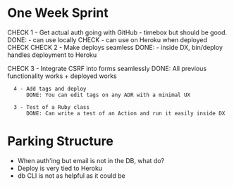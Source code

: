 # One Week Sprint

CHECK 1 - Get actual auth going with GitHub - timebox but should be good.
          DONE: - can use locally CHECK
                - can use on Heroku when deployed CHECK
CHECK 2 - Make deploys seamless
          DONE: - inside DX, bin/deploy handles deployment to Heroku

CHECK 3 - Integrate CSRF into forms seamlessly
          DONE: All previous functionality works + deployed works

      4 - Add tags and deploy
          DONE: You can edit tags on any ADR with a minimal UX

      3 - Test of a Ruby class
          DONE: Can write a test of an Action and run it easily inside DX


# Parking Structure

* When auth'ing but email is not in the DB, what do?
* Deploy is very tied to Heroku
* db CLI is not as helpful as it could be
